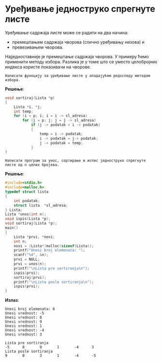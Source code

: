 # Уређивање једноструко спрегнуте листе

Уређивање садржаја листе може се радити на два начина:

- премештањем садржаја чворова (слично уређивању низова) и
- превезивањем чворова.

Најједноставније је премештање садржаја чворова. У примеру ћемо применити методу избора. Разлика је у томе што се уместо целобројних индекса користе показивачи на чворове.

```{questionnote}
Написати функцију за уређивање листе у опадајућем редоследу методом избора.
```

**Решење**:

```c
void sortiraj(Lista *p) 
{
    Lista *i, *j;
    int temp;
    for (i = p; i; i = i -> sl_adresa)
        for (j = p; j; j = j -> sl_adresa)
            if (j -> podatak < i -> podatak) 
            {
                temp = i -> podatak;
                i -> podatak = j-> podatak;
                j -> podatak = temp;
            }	
}
```

```{questionnote}
Написати програм за унос, сортирање и испис једноструко спрегнуте листе од n целих бројева.
```

**Решење**:

```c
#include<stdio.h> 
#include<malloc.h> 
typedef struct lista 
{ 
    int podatak; 
    struct lista  *sl_adresa; 
} Lista;
Lista *unos(int n);
void ispis(Lista *p);
void sortiraj(Lista *p); 
main() 
{
    Lista *prvi, *novi;
    int n; 
    novi = (Lista*)malloc(sizeof(Lista));
    printf("Unesi broj elemenata: ");
    scanf("%d", &n);
    prvi = NULL; 
    prvi = unos(n);
    printf("\nLista pre sortiranja\n");
    ispis(prvi);
    sortiraj(prvi);
    printf("\nLista posle sortiranja\n");
    ispis(prvi);
}
```

**Излаз**:

```text
Unesi broj elemenata: 6
Unesi vrednost: -5
Unesi vrednost: 8
Unesi vrednost: 9
Unesi vrednost: 1
Unesi vrednost: -4
Unesi vrednost: 3

Lista pre sortiranja
-5      8       9       1       -4      3
Lista posle sortiranja
9       8       3       1       -4      -5
```
